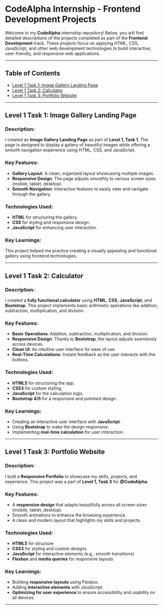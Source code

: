 # CodeAlpha Internship - Frontend Development Projects

Welcome to my **CodeAlpha** internship repository! Below, you will find detailed descriptions of the projects completed as part of the **Frontend Development** track. These projects focus on applying HTML, CSS, JavaScript, and other web development technologies to build interactive, user-friendly, and responsive web applications.

---

## Table of Contents

- [Level 1 Task 1: Image Gallery Landing Page](#level-1-task-1-image-gallery-landing-page)
- [Level 1 Task 2: Calculator](#level-1-task-2-calculator)
- [Level 1 Task 3: Portfolio Website](#level-1-task-3-portfolio-website)

---

## Level 1 Task 1: Image Gallery Landing Page

### Description:
I created an **Image Gallery Landing Page** as part of **Level 1, Task 1**. The page is designed to display a gallery of beautiful images while offering a smooth navigation experience using HTML, CSS, and JavaScript.

### Key Features:
- **Gallery Layout**: A clean, organized layout showcasing multiple images.
- **Responsive Design**: The page adjusts smoothly to various screen sizes (mobile, tablet, desktop).
- **Smooth Navigation**: Interactive features to easily view and navigate through the gallery.

### Technologies Used:
- **HTML** for structuring the gallery.
- **CSS** for styling and responsive design.
- **JavaScript** for enhancing user interaction.

### Key Learnings:
This project helped me practice creating a visually appealing and functional gallery using frontend technologies.

---

## Level 1 Task 2: Calculator

### Description:
I created a **fully functional calculator** using **HTML**, **CSS**, **JavaScript**, and **Bootstrap**. This project implements basic arithmetic operations like addition, subtraction, multiplication, and division.

### Key Features:
- **Basic Operations**: Addition, subtraction, multiplication, and division.
- **Responsive Design**: Thanks to **Bootstrap**, the layout adjusts seamlessly across devices.
- **Clean UI**: An intuitive user interface for ease of use.
- **Real-Time Calculations**: Instant feedback as the user interacts with the buttons.

### Technologies Used:
- **HTML5** for structuring the app.
- **CSS3** for custom styling.
- **JavaScript** for the calculation logic.
- **Bootstrap 4/5** for a responsive and polished design.

### Key Learnings:
- Creating an interactive user interface with **JavaScript**.
- Using **Bootstrap** to make the design responsive.
- Implementing **real-time calculation** for user interaction.

---

## Level 1 Task 3: Portfolio Website

### Description:
I built a **Responsive Portfolio** to showcase my skills, projects, and experience. This project was a part of **Level 1, Task 3** for **@CodeAlpha**.

### Key Features:
- A **responsive design** that adapts beautifully across all screen sizes (mobile, tablet, desktop).
- Smooth animations to enhance the browsing experience.
- A clean and modern layout that highlights my skills and projects.

### Technologies Used:
- **HTML5** for structure
- **CSS3** for styling and custom designs
- **JavaScript** for interactive elements (e.g., smooth transitions)
- **Flexbox** and **media queries** for responsive layouts

### Key Learnings:
- Building **responsive layouts** using Flexbox.
- Adding **interactive elements** with JavaScript.
- **Optimizing for user experience** to ensure accessibility and usability on all devices.

---
